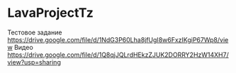 # LavaProjectTz
Тестовое задание https://drive.google.com/file/d/1NdG3P60Lha8jfUgI8w6FxzIKgiP67Wp8/view Видео https://drive.google.com/file/d/1Q8qjJQLrdHEkzZJUK2DORRY2HzW14XH7/view?usp=sharing
